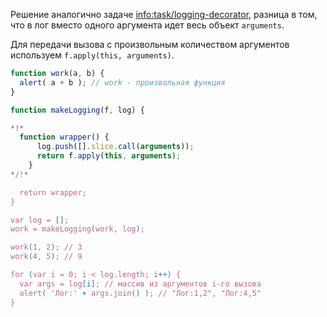 Решение аналогично задаче <info:task/logging-decorator>, разница в том, что в лог вместо одного аргумента идет весь объект `arguments`.

Для передачи вызова с произвольным количеством аргументов используем `f.apply(this, arguments)`.

```js run
function work(a, b) {
  alert( a + b ); // work - произвольная функция
}

function makeLogging(f, log) {

*!*
  function wrapper() {
      log.push([].slice.call(arguments));
      return f.apply(this, arguments);
    }
*/!*

  return wrapper;
}

var log = [];
work = makeLogging(work, log);

work(1, 2); // 3
work(4, 5); // 9

for (var i = 0; i < log.length; i++) {
  var args = log[i]; // массив из аргументов i-го вызова
  alert( 'Лог:' + args.join() ); // "Лог:1,2", "Лог:4,5"
}
```

